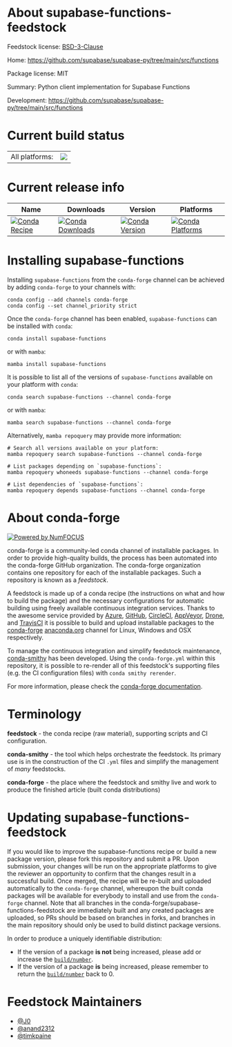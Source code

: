About supabase-functions-feedstock
==================================

Feedstock license: [BSD-3-Clause](https://github.com/conda-forge/supabase-functions-feedstock/blob/main/LICENSE.txt)

Home: https://github.com/supabase/supabase-py/tree/main/src/functions

Package license: MIT

Summary: Python client implementation for Supabase Functions

Development: https://github.com/supabase/supabase-py/tree/main/src/functions

Current build status
====================


<table><tr><td>All platforms:</td>
    <td>
      <a href="https://dev.azure.com/conda-forge/feedstock-builds/_build/latest?definitionId=26399&branchName=main">
        <img src="https://dev.azure.com/conda-forge/feedstock-builds/_apis/build/status/supabase-functions-feedstock?branchName=main">
      </a>
    </td>
  </tr>
</table>

Current release info
====================

| Name | Downloads | Version | Platforms |
| --- | --- | --- | --- |
| [![Conda Recipe](https://img.shields.io/badge/recipe-supabase--functions-green.svg)](https://anaconda.org/conda-forge/supabase-functions) | [![Conda Downloads](https://img.shields.io/conda/dn/conda-forge/supabase-functions.svg)](https://anaconda.org/conda-forge/supabase-functions) | [![Conda Version](https://img.shields.io/conda/vn/conda-forge/supabase-functions.svg)](https://anaconda.org/conda-forge/supabase-functions) | [![Conda Platforms](https://img.shields.io/conda/pn/conda-forge/supabase-functions.svg)](https://anaconda.org/conda-forge/supabase-functions) |

Installing supabase-functions
=============================

Installing `supabase-functions` from the `conda-forge` channel can be achieved by adding `conda-forge` to your channels with:

```
conda config --add channels conda-forge
conda config --set channel_priority strict
```

Once the `conda-forge` channel has been enabled, `supabase-functions` can be installed with `conda`:

```
conda install supabase-functions
```

or with `mamba`:

```
mamba install supabase-functions
```

It is possible to list all of the versions of `supabase-functions` available on your platform with `conda`:

```
conda search supabase-functions --channel conda-forge
```

or with `mamba`:

```
mamba search supabase-functions --channel conda-forge
```

Alternatively, `mamba repoquery` may provide more information:

```
# Search all versions available on your platform:
mamba repoquery search supabase-functions --channel conda-forge

# List packages depending on `supabase-functions`:
mamba repoquery whoneeds supabase-functions --channel conda-forge

# List dependencies of `supabase-functions`:
mamba repoquery depends supabase-functions --channel conda-forge
```


About conda-forge
=================

[![Powered by
NumFOCUS](https://img.shields.io/badge/powered%20by-NumFOCUS-orange.svg?style=flat&colorA=E1523D&colorB=007D8A)](https://numfocus.org)

conda-forge is a community-led conda channel of installable packages.
In order to provide high-quality builds, the process has been automated into the
conda-forge GitHub organization. The conda-forge organization contains one repository
for each of the installable packages. Such a repository is known as a *feedstock*.

A feedstock is made up of a conda recipe (the instructions on what and how to build
the package) and the necessary configurations for automatic building using freely
available continuous integration services. Thanks to the awesome service provided by
[Azure](https://azure.microsoft.com/en-us/services/devops/), [GitHub](https://github.com/),
[CircleCI](https://circleci.com/), [AppVeyor](https://www.appveyor.com/),
[Drone](https://cloud.drone.io/welcome), and [TravisCI](https://travis-ci.com/)
it is possible to build and upload installable packages to the
[conda-forge](https://anaconda.org/conda-forge) [anaconda.org](https://anaconda.org/)
channel for Linux, Windows and OSX respectively.

To manage the continuous integration and simplify feedstock maintenance,
[conda-smithy](https://github.com/conda-forge/conda-smithy) has been developed.
Using the ``conda-forge.yml`` within this repository, it is possible to re-render all of
this feedstock's supporting files (e.g. the CI configuration files) with ``conda smithy rerender``.

For more information, please check the [conda-forge documentation](https://conda-forge.org/docs/).

Terminology
===========

**feedstock** - the conda recipe (raw material), supporting scripts and CI configuration.

**conda-smithy** - the tool which helps orchestrate the feedstock.
                   Its primary use is in the construction of the CI ``.yml`` files
                   and simplify the management of *many* feedstocks.

**conda-forge** - the place where the feedstock and smithy live and work to
                  produce the finished article (built conda distributions)


Updating supabase-functions-feedstock
=====================================

If you would like to improve the supabase-functions recipe or build a new
package version, please fork this repository and submit a PR. Upon submission,
your changes will be run on the appropriate platforms to give the reviewer an
opportunity to confirm that the changes result in a successful build. Once
merged, the recipe will be re-built and uploaded automatically to the
`conda-forge` channel, whereupon the built conda packages will be available for
everybody to install and use from the `conda-forge` channel.
Note that all branches in the conda-forge/supabase-functions-feedstock are
immediately built and any created packages are uploaded, so PRs should be based
on branches in forks, and branches in the main repository should only be used to
build distinct package versions.

In order to produce a uniquely identifiable distribution:
 * If the version of a package **is not** being increased, please add or increase
   the [``build/number``](https://docs.conda.io/projects/conda-build/en/latest/resources/define-metadata.html#build-number-and-string).
 * If the version of a package **is** being increased, please remember to return
   the [``build/number``](https://docs.conda.io/projects/conda-build/en/latest/resources/define-metadata.html#build-number-and-string)
   back to 0.

Feedstock Maintainers
=====================

* [@J0](https://github.com/J0/)
* [@anand2312](https://github.com/anand2312/)
* [@timkpaine](https://github.com/timkpaine/)

